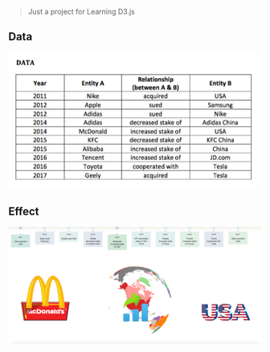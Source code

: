 
> Just a project for Learning D3.js

## Data

![image](https://github.com/todaylg/D3-Practice/blob/master/img/data.png)

## Effect

![image](https://github.com/todaylg/D3-Practice/blob/master/img/effect.png)
